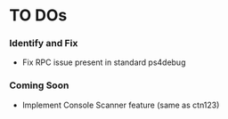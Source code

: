 # TO DOs

### Identify and Fix
- Fix RPC issue present in standard ps4debug


### Coming Soon
- Implement Console Scanner feature (same as ctn123)
